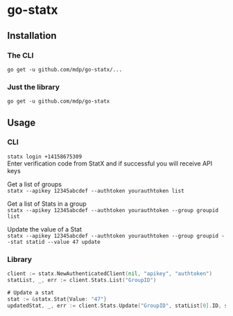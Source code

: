 # go-statx

## Installation


### The CLI

`go get -u github.com/mdp/go-statx/...`

### Just the library

`go get -u github.com/mdp/go-statx`

## Usage


### CLI

`statx login +14158675309`  
Enter verification code from StatX and if successful you will receive API keys

Get a list of groups  
`statx --apikey 12345abcdef --authtoken yourauthtoken list`

Get a list of Stats in a group  
`statx --apikey 12345abcdef --authtoken yourauthtoken --group groupid list`

Update the value of a Stat  
`statx --apikey 12345abcdef --authtoken yourauthtoken --group groupid --stat statid --value 47 update`

### Library

```go
client := statx.NewAuthenticatedClient(nil, "apikey", "authtoken")
statList, _, err := client.Stats.List("GroupID")

# Update a stat
stat := &statx.Stat{Value: "47"}
updatedStat, _, err := client.Stats.Update("GroupID", statList[0].ID, stat)
```


